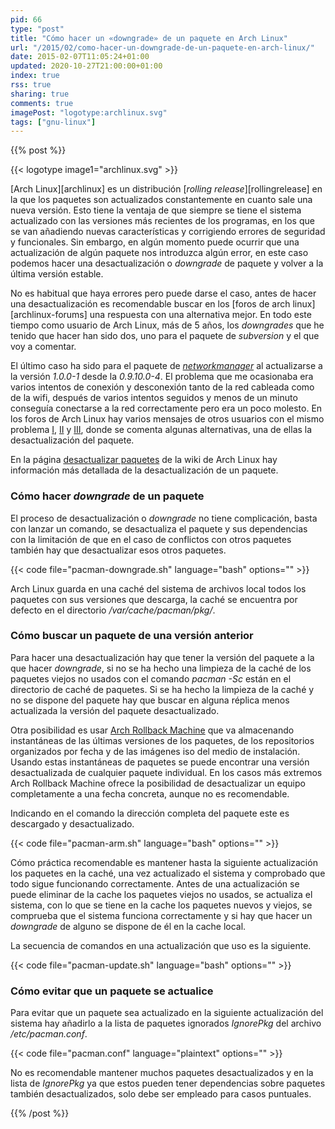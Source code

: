 ```yaml
---
pid: 66
type: "post"
title: "Cómo hacer un «downgrade» de un paquete en Arch Linux"
url: "/2015/02/como-hacer-un-downgrade-de-un-paquete-en-arch-linux/"
date: 2015-02-07T11:05:24+01:00
updated: 2020-10-27T21:00:00+01:00
index: true
rss: true
sharing: true
comments: true
imagePost: "logotype:archlinux.svg"
tags: ["gnu-linux"]
---
```


{{% post %}}

{{< logotype image1="archlinux.svg" >}}

[Arch Linux][archlinux] es un distribución [_rolling release_][rollingrelease] en la que los paquetes son actualizados constantemente en cuanto sale una nueva versión. Esto tiene la ventaja de que siempre se tiene el sistema actualizado con las versiones más recientes de los programas, en los que se van añadiendo nuevas características y corrigiendo errores de seguridad y funcionales. Sin embargo, en algún momento puede ocurrir que una actualización de algún paquete nos introduzca algún error, en este caso podemos hacer una desactualización o _downgrade_ de paquete y volver a la última versión estable.

No es habitual que haya errores pero puede darse el caso, antes de hacer una desactualización es recomendable buscar en los [foros de arch linux][archlinux-forums] una respuesta con una alternativa mejor. En todo este tiempo como usuario de Arch Linux, más de 5 años, los _downgrades_ que he tenido que hacer han sido dos, uno para el paquete de _subversion_ y el que voy a comentar.

El último caso ha sido para el paquete de [_networkmanager_](https://www.archlinux.org/packages/extra/x86_64/networkmanager/) al actualizarse a la versión _1.0.0-1_ desde la _0.9.10.0-4_. El problema que me ocasionaba era varios intentos de conexión y desconexión tanto de la red cableada como de la wifi, después de varios intentos seguidos y menos de un minuto conseguía conectarse a la red correctamente pero era un poco molesto. En los foros de Arch Linux hay varios mensajes de otros usuarios con el mismo problema [I](https://bbs.archlinux.org/viewtopic.php?id=193275), [II](https://bbs.archlinux.org/viewtopic.php?id=192679) y [III](https://bbs.archlinux.org/viewtopic.php?id=192344), donde se comenta algunas alternativas, una de ellas la desactualización del paquete.

En la página [desactualizar paquetes](https://wiki.archlinux.org/index.php/Downgrading_packages) de la wiki de Arch Linux hay información más detallada de la desactualización de un paquete.

### Cómo hacer _downgrade_ de un paquete

El proceso de desactualización o _downgrade_ no tiene complicación, basta con lanzar un comando, se desactualiza el paquete y sus dependencias con la limitación de que en el caso de conflictos con otros paquetes también hay que desactualizar esos otros paquetes.

{{< code file="pacman-downgrade.sh" language="bash" options="" >}}

Arch Linux guarda en una caché del sistema de archivos local todos los paquetes con sus versiones que descarga, la caché se encuentra por defecto en el directorio _/var/cache/pacman/pkg/_.

### Cómo buscar un paquete de una versión anterior

Para hacer una desactualización hay que tener la versión del paquete a la que hacer _downgrade_, si no se ha hecho una limpieza de la caché de los paquetes viejos no usados con el comando _pacman -Sc_ están en el directorio de caché de paquetes. Si se ha hecho la limpieza de la caché y no se dispone del paquete hay que buscar en alguna réplica menos actualizada la versión del paquete desactualizado.

Otra posibilidad es usar [Arch Rollback Machine](https://wiki.archlinux.org/index.php/Arch_Rollback_Machine) que va almacenando instantáneas de las últimas versiones de los paquetes, de los repositorios organizados por fecha y de las imágenes iso del medio de instalación. Usando estas instantáneas de paquetes se puede encontrar una versión desactualizada de cualquier paquete individual. En los casos más extremos Arch Rollback Machine ofrece la posibilidad de desactualizar un equipo completamente a una fecha concreta, aunque no es recomendable.

Indicando en el comando la dirección completa del paquete este es descargado y desactualizado.

{{< code file="pacman-arm.sh" language="bash" options="" >}}

Cómo práctica recomendable es mantener hasta la siguiente actualización los paquetes en la caché, una vez actualizado el sistema y comprobado que todo sigue funcionando correctamente. Antes de una actualización se puede eliminar de la cache los paquetes viejos no usados, se actualiza el sistema, con lo que se tiene en la cache los paquetes nuevos y viejos, se comprueba que el sistema funciona correctamente y si hay que hacer un _downgrade_ de alguno se dispone de él en la cache local.

La secuencia de comandos en una actualización que uso es la siguiente.

{{< code file="pacman-update.sh" language="bash" options="" >}}

### Cómo evitar que un paquete se actualice

Para evitar que un paquete sea actualizado en la siguiente actualización del sistema hay añadirlo a la lista de paquetes ignorados _IgnorePkg_ del archivo _/etc/pacman.conf_.

{{< code file="pacman.conf" language="plaintext" options="" >}}

No es recomendable mantener muchos paquetes desactualizados y en la lista de _IgnorePkg_ ya que estos pueden tener dependencias sobre paquetes también desactualizados, solo debe ser empleado para casos puntuales.

{{% /post %}}
